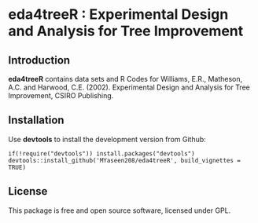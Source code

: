 # eda4treeR : Experimental Design and Analysis for Tree Improvement
## Introduction

**eda4treeR** contains data sets and R Codes for Williams, E.R., Matheson, A.C. and Harwood, C.E. (2002). Experimental Design and Analysis for Tree Improvement, CSIRO Publishing.

## Installation
Use **devtools** to install the development version from Github:

```{r}
if(!require("devtools")) install.packages("devtools")
devtools::install_github('MYaseen208/eda4treeR', build_vignettes = TRUE)
```

## License
This package is free and open source software, licensed under GPL.
